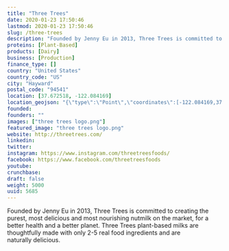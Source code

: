```yaml
---
title: "Three Trees"
date: 2020-01-23 17:50:46
lastmod: 2020-01-23 17:50:46
slug: /three-trees
description: "Founded by Jenny Eu in 2013, Three Trees is committed to creating the purest, most delicious and most nourishing nutmilk on the market, for a better health and a better planet. Three Trees plant-based milks are thoughtfully made with only 2-5 real food ingredients and are naturally delicious."
proteins: [Plant-Based]
products: [Dairy]
business: [Production]
finance_type: []
country: "United States"
country_code: "US"
city: "Hayward"
postal_code: "94541"
location: [37.672518, -122.084169]
location_geojson: "{\"type\":\"Point\",\"coordinates\":[-122.084169,37.672518]}"
founded: 
founders: ""
images: ["three trees logo.png"]
featured_image: "three trees logo.png"
website: http://threetrees.com/
linkedin: 
twitter: 
instagram: https://www.instagram.com/threetreesfoods/
facebook: https://www.facebook.com/threetreesfoods
youtube: 
crunchbase: 
draft: false
weight: 5000
uuid: 5685
---
```

Founded by Jenny Eu in 2013, Three Trees is committed to creating the purest, most delicious and most nourishing nutmilk on the market, for a better health and a better planet. Three Trees plant-based milks are thoughtfully made with only 2-5 real food ingredients and are naturally delicious.
